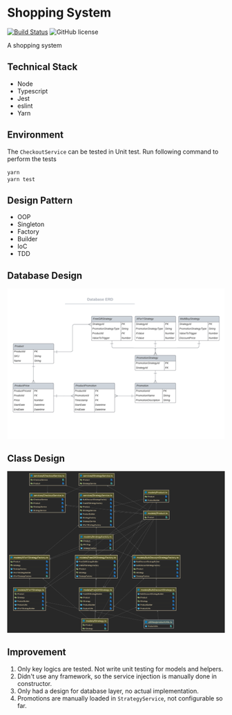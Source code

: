# Shopping System
[![Build Status](https://github.com/eNkru/shopping-system/actions/workflows/node.js.yml/badge.svg)](https://github.com/eNkru/shopping-system/actions/workflows/node.js.yml)
![GitHub license](https://img.shields.io/badge/license-MIT-blue.svg)

A shopping system

## Technical Stack
* Node
* Typescript
* Jest
* eslint
* Yarn

## Environment
The `CheckoutService` can be tested in Unit test.
Run following command to perform the tests
```
yarn
yarn test
```

## Design Pattern
* OOP
* Singleton
* Factory
* Builder
* IoC
* TDD

## Database Design
![ERD](https://raw.githubusercontent.com/eNkru/shopping-system/main/assets/Database%20ER%20diagram.png)

## Class Design
![Class Diagram](https://raw.githubusercontent.com/eNkru/shopping-system/main/assets/Class%20diagram.png)

## Improvement
1. Only key logics are tested. Not write unit testing for models and helpers.
2. Didn't use any framework, so the service injection is manually done in constructor.
3. Only had a design for database layer, no actual implementation.
4. Promotions are manually loaded in `StrategyService`, not configurable so far.